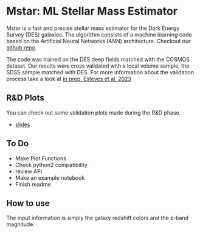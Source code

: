 Mstar: ML Stellar Mass Estimator
=======================================

Mstar is a fast and precise stellar mass estimator for the Dark Energy Survey (DES) galaxies. 
The algorithm consists of a machine learning code based on the Artificial Neural Networks (ANN) architecture. Checkout our [github repo](https://github.com/estevesjh/mstar-alpha).

The code was trained on the DES deep fields matched with the COSMOS dataset.
Our results were cross validated with a local volume sample, the SDSS sample matched with DES.
For more information about the validation process take a look at [in prep. Esteves et al. 2023](https://arxiv.org/)

## R&D Plots
You can check out some validation plots made during the R&D phase.
* [slides](https://docs.google.com/presentation/d/1MWpNyx8WYaev5RCfey_I5J8qFgCv5M5Vou5DiAl1JiA/edit?usp=sharing)

## To Do
- Make Plot Functions
- Check python2 compatibility
- review API
- Make an example notebook
- Finish readme
 
## How to use 

The input information is simply the galaxy redshift colors and the z-band magnitude.


<!-- .. Documentation is

.. Galpro is a novel Python machine learning code based on the Random Forest algorithm for estimating multivariate 
.. posterior probability distributions of galaxy properties (e.g. redshift, stellar mass, star formation rate,
.. metallicity). Documentation for the package is available at `galpro.readthedocs.io <https://galpro.readthedocs.io/>`_.

.. Galpro is hosted on PyPI and can be installed using::

..     pip install galpro


.. .. image:: docs/images/example_plot.png
..    :width: 400

.. Joint redshift - stellar mass posterior PDF
.. (See `Mucesh et al. 2020 <https://arxiv.org/abs/2012.05928>`_). -->
